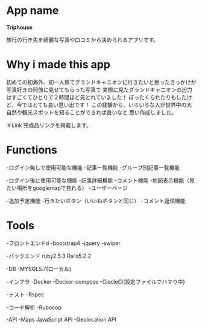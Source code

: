 # App name
**Triphouse**

旅行の行き先を綺麗な写真や口コミから決められるアプリです。

# Why i made this app
初めての初海外、初一人旅でグランドキャニオンに行きたいと思ったきっかけが
写真好きの同僚に見せてもらった写真で
実際に見たグランドキャニオンの迫力はすごくてひとりで２時間ほど見とれていました！
ぼったくられたりもしたけど、今ではとても良い思い出です！
この経験から、いろいろな人が世界中の大自然や観光スポットを知ることができれば良いなと
思い作成しました。

＃Link
完成品リンクを掲載します。

# Functions

-ログイン無しで使用可能な機能
  -記事一覧機能
  -グループ別記事一覧機能

-ログイン後に使用可能な機能
  -記事詳細機能
  -コメント機能
  -地図表示機能（見たい場所をgooglemapで見れる）
  -ユーザーページ

-追加予定機能
 -行きたいボタン（いいねボタンと同じ）
 -コメント返信機能

# Tools
-フロントエンドd
 -bootstrap4
 -jquery
 -swiper

-バックエンド
  ruby2.5.3
  Rails5.2.2

-DB
 -MYSQL5.7(ローカル)

-インフラ
 -Docker
 -Docker-compose
 -CiecleCi(設定ファイルでハマり中)

-テスト
 -Rspec

-コード解析
 -Rubocop

-API
 -Maps JavaScript API
 -Geolocation API
